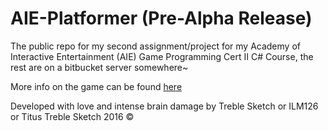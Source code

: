 # AIE-Platformer (Pre-Alpha Release)
The public repo for my second assignment/project for my Academy of Interactive Entertainment (AIE) Game Programming Cert II C# Course, the rest are on a bitbucket server somewhere~

More info on the game can be found [here](https://github.com/ILM126/AIE-Platformer/blob/master/TrebleSketch-AIE-Platformer/Game1.cs#L24)

Developed with love and intense brain damage by Treble Sketch or ILM126 or Titus
Treble Sketch 2016 ©
